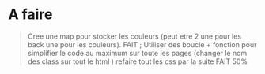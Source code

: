 # A faire

> Cree une map pour stocker les couleurs (peut etre 2 une pour les back une pour    les couleurs). FAIT
;
> Utiliser des boucle + fonction pour simplifier le code au maximum sur toute les pages (changer le nom des class sur tout le html ) refaire tout les css par la suite FAIT 50%
